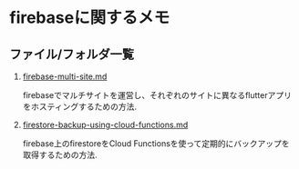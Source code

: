 # firebaseに関するメモ

## ファイル/フォルダ一覧

1. [firebase-multi-site.md](./firebase-multi-site.md)

    firebaseでマルチサイトを運営し、それぞれのサイトに異なるflutterアプリをホスティングするための方法.

2. [firestore-backup-using-cloud-functions.md](./firestore-backup-using-cloud-functions.md)

    firebase上のfirestoreをCloud Functionsを使って定期的にバックアップを取得するための方法.
